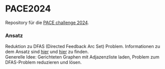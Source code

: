 # PACE2024
Repository für die [PACE challenge 2024](https://pacechallenge.org/2024/).

### Ansatz
Reduktion zu DFAS (Directed Feedback Arc Set) Problem.
Informationen zu dem Ansatz sind [hier](https://pdf.sciencedirectassets.com/271538/1-s2.0-S0304397500X0401X/1-s2.0-0304397594901791/main.pdf?X-Amz-Security-Token=IQoJb3JpZ2luX2VjEML%2F%2F%2F%2F%2F%2F%2F%2F%2F%2FwEaCXVzLWVhc3QtMSJGMEQCIAHcWpeIgSuW%2FPde81QOsT5ZdZN3om9%2FPHn8vI8TeHypAiBJdeKyzVYpQ1LdTjI52rTP9kYNmiKkm9taTadVFEJwdiqzBQgqEAUaDDA1OTAwMzU0Njg2NSIMMYr2WElf0UEPZuSEKpAFI%2BDuqc0k324uBq86RhFlrNqweye4X11y%2FQfyW678g8TPsJV3IJrApUlwd%2FiRFwXg%2F30wuUb0PNGl8P7zCuw7oMm93zBZBSJmyL%2Fpdg1Gr19x3Fm0cxiyaf0qeqxJK6UdU7MjrcMROBsHWLGkAXBnEa%2FuZA8kWXtt4k7EwpUJfIWb8%2Bdutz%2BenYJfRjWqmyGLx6pcag4kzZlF0wONkiTQDKWqzxZa9hT9L3ew%2FHdaR6YuUJ8%2BHwmcQaS4ay%2BK%2BJgY1O2H6qfNMsgIRDdAliaNrykJ6gGqBPxTvxe4j8KURt5vIr%2FreyoQ%2BkPgtboC0oYZNchIXgWBKY8swPV%2BhaRp8%2Bd%2FIeQfqhXIsKROrtzznoIHB%2FACbkJdIWG37zSAU0G2rbFNWHEP1qQMEIhn%2F7DzEf90sIgrCKXcMNOw%2BV61xJnZzTlu26FJ14yqVF0PhqK0XseHqvgkw%2FUmbfzD5amnHmgwrgjk8D4OIpamC6iZsNZpm4dxHHh4R9zQU62zuYiVRHLkTFEe5kHNVQ46gxl0mUBSQwHgrBjcebSA4rYL4WHe90RxsBKiDT17R3lytKapPtBTWPhJn6UnT5rAAbswd8snYgio3f5WvjbcRrM1d6jm2DJrtyqnC3vFdmyL6%2B1aXLSEuCArHE6gmlLGj6lmIPYYIHWObH3XhuNEfNFnGuOgPjWt4FeYMAZewrt3KCLNexLcnw7%2F6I526BlkH2lFuL%2FvxqGz2AIAfhzOdVaJ1VwyBpK%2FmbYCIN7qvbJIiOTCkCI6ljYWaimE4DFESsWqf9uK%2FU05tZjwyR0Hg05btpeFSb21KKgfUJ4xO%2FDmyqK7xGr2FBVI57Lj5Ue6CdPwF0XPAmtxuF4kEFNYDESn5iYw7uirqwY6sgFxYZ2RUPaLLgw6aN9T%2BNI5GgEf1Ke2ukVEZawmddpheUgen5X9%2Bm78AreWO6hxggBmKmFwzwdY6yGYihGIZE%2Fn3agYVR0dDgFBtAMJvogdsukSNTnmPPPXoKc89grZHWSu%2BWBp4LGf%2Bv5IsBbvTPdfaUW8duqP1lP%2B1JJCG2vauNo1eYk6NU4T3pKWgvrISOZ4szeSg0yH7wFG%2BkcNNKUqeQTjMent8P116FzepNU5CCK3&X-Amz-Algorithm=AWS4-HMAC-SHA256&X-Amz-Date=20231202T102757Z&X-Amz-SignedHeaders=host&X-Amz-Expires=300&X-Amz-Credential=ASIAQ3PHCVTY53LOWU7E%2F20231202%2Fus-east-1%2Fs3%2Faws4_request&X-Amz-Signature=c35c08f4440586963b1395e2e9883fc3f3457e57a4ac61dff8097f35aca23010&hash=9edb2ce64d7b36b9a9010344ba6af196213b031b10961ac20d5fa0ab3488bb38&host=68042c943591013ac2b2430a89b270f6af2c76d8dfd086a07176afe7c76c2c61&pii=0304397594901791&tid=spdf-5e248b88-66c8-4a13-9eed-5cb7937b28c5&sid=44ce10ca91aa4341d13859a350aaa8e093f0gxrqb&type=client&tsoh=d3d3LnNjaWVuY2VkaXJlY3QuY29t&ua=1e035e55085d0750560050&rr=82f2e15a1dfa2681&cc=de) und [hier](https://arxiv.org/pdf/2208.09234.pdf) zu finden.  
Generelle Idee: Gerichteten Graphen mit Adjazenzliste laden, Problem zum DFAS-Problem reduzieren und lösen.
